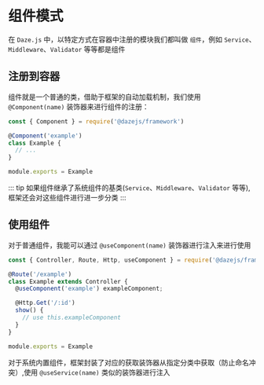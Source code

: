 # 组件模式

在 `Daze.js` 中，以特定方式在容器中注册的模块我们都叫做 `组件`，例如 `Service`、`Middleware`、`Validator` 等等都是组件

## 注册到容器

组件就是一个普通的类，借助于框架的自动加载机制，我们使用 `@Component(name)` 装饰器来进行组件的注册：

```js {3}
const { Component } = require('@dazejs/framework')

@Component('example')
class Example {
  // ...
}

module.exports = Example
```

::: tip
如果组件继承了系统组件的基类(`Service`、`Middleware`、`Validator` 等等), 框架还会对这些组件进行进一步分类
:::

## 使用组件

对于普通组件，我能可以通过 `@useComponent(name)` 装饰器进行注入来进行使用

```js
const { Controller, Route, Http, useComponent } = require('@dazejs/framework')

@Route('/example')
class Example extends Controller {
  @useComponent('example') exampleComponent;

  @Http.Get('/:id')
  show() {
    // use this.exampleComponent
  }
}

module.exports = Example

```

对于系统内置组件，框架封装了对应的获取装饰器从指定分类中获取（防止命名冲突）,使用 `@useService(name)` 类似的装饰器进行注入


